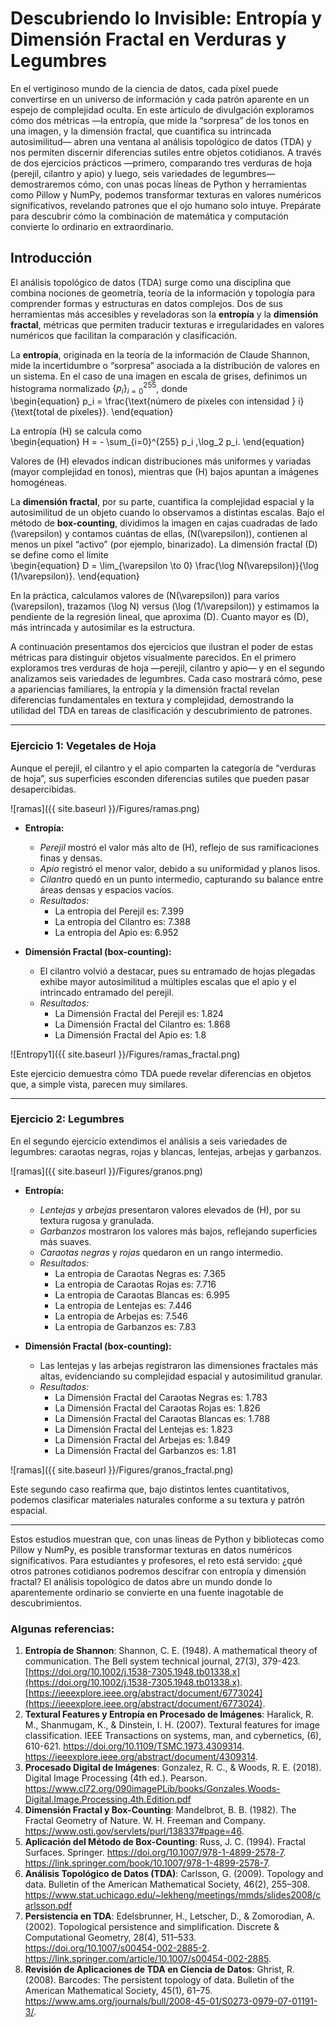 # Descubriendo lo Invisible: Entropía y Dimensión Fractal en Verduras y Legumbres
En el vertiginoso mundo de la ciencia de datos, cada píxel puede convertirse en un universo de información y cada patrón aparente en un espejo de complejidad oculta. En este artículo de divulgación exploramos cómo dos métricas —la entropía, que mide la “sorpresa” de los tonos en una imagen, y la dimensión fractal, que cuantifica su intrincada autosimilitud— abren una ventana al análisis topológico de datos (TDA) y nos permiten discernir diferencias sutiles entre objetos cotidianos. A través de dos ejercicios prácticos —primero, comparando tres verduras de hoja (perejil, cilantro y apio) y luego, seis variedades de legumbres— demostraremos cómo, con unas pocas líneas de Python y herramientas como Pillow y NumPy, podemos transformar texturas en valores numéricos significativos, revelando patrones que el ojo humano solo intuye. Prepárate para descubrir cómo la combinación de matemática y computación convierte lo ordinario en extraordinario.

## Introducción  
El análisis topológico de datos (TDA) surge como una disciplina que combina nociones de geometría, teoría de la información y topología para comprender formas y estructuras en datos complejos. Dos de sus herramientas más accesibles y reveladoras son la **entropía** y la **dimensión fractal**, métricas que permiten traducir texturas e irregularidades en valores numéricos que facilitan la comparación y clasificación.

La **entropía**, originada en la teoría de la información de Claude Shannon, mide la incertidumbre o “sorpresa” asociada a la distribución de valores en un sistema. En el caso de una imagen en escala de grises, definimos un histograma normalizado $\{p_i\}_{i=0}^{255}$, donde  
\begin{equation}
p_i = \frac{\text{número de píxeles con intensidad } i}{\text{total de píxeles}}.
\end{equation}

La entropía \(H\) se calcula como  
\begin{equation}
H = - \sum_{i=0}^{255} p_i \,\log_2 p_i.
\end{equation}

Valores de \(H\) elevados indican distribuciones más uniformes y variadas (mayor complejidad en tonos), mientras que \(H\) bajos apuntan a imágenes homogéneas.

La **dimensión fractal**, por su parte, cuantifica la complejidad espacial y la autosimilitud de un objeto cuando lo observamos a distintas escalas. Bajo el método de **box-counting**, dividimos la imagen en cajas cuadradas de lado \(\varepsilon\) y contamos cuántas de ellas, \(N(\varepsilon)\), contienen al menos un píxel “activo” (por ejemplo, binarizado). La dimensión fractal \(D\) se define como el límite  
\begin{equation}
D = \lim_{\varepsilon \to 0} \frac{\log N(\varepsilon)}{\log (1/\varepsilon)}.
\end{equation}

En la práctica, calculamos valores de \(N(\varepsilon)\) para varios \(\varepsilon\), trazamos \(\log N\) versus \(\log (1/\varepsilon)\) y estimamos la pendiente de la regresión lineal, que aproxima \(D\). Cuanto mayor es \(D\), más intrincada y autosimilar es la estructura.

A continuación presentamos dos ejercicios que ilustran el poder de estas métricas para distinguir objetos visualmente parecidos. En el primero exploramos tres verduras de hoja —perejil, cilantro y apio— y en el segundo analizamos seis variedades de legumbres. Cada caso mostrará cómo, pese a apariencias familiares, la entropía y la dimensión fractal revelan diferencias fundamentales en textura y complejidad, demostrando la utilidad del TDA en tareas de clasificación y descubrimiento de patrones.

---

### Ejercicio 1: Vegetales de Hoja  
Aunque el perejil, el cilantro y el apio comparten la categoría de “verduras de hoja”, sus superficies esconden diferencias sutiles que pueden pasar desapercibidas.  

![ramas]({{ site.baseurl }}/Figures/ramas.png)

- **Entropía:**
  - *Perejil* mostró el valor más alto de \(H\), reflejo de sus ramificaciones finas y densas.  
  - *Apio* registró el menor valor, debido a su uniformidad y planos lisos.  
  - *Cilantro* quedó en un punto intermedio, capturando su balance entre áreas densas y espacios vacíos.
  - _Resultados:_
      - La entropia del Perejil es: 7.399
      - La entropia del Cilantro es: 7.388
      - La entropia del Apio es: 6.952

- **Dimensión Fractal (box-counting):**
    - El cilantro volvió a destacar, pues su entramado de hojas plegadas exhibe mayor autosimilitud a múltiples escalas que el apio y el intrincado entramado del perejil.
    - _Resultados:_
        - La Dimensión Fractal del Perejil es: 1.824
        - La Dimensión Fractal del Cilantro es: 1.868
        - La Dimensión Fractal del Apio es: 1.8

![Entropy1]({{ site.baseurl }}/Figures/ramas_fractal.png)

Este ejercicio demuestra cómo TDA puede revelar diferencias en objetos que, a simple vista, parecen muy similares.

---

### Ejercicio 2: Legumbres  
En el segundo ejercicio extendimos el análisis a seis variedades de legumbres: caraotas negras, rojas y blancas, lentejas, arbejas y garbanzos.  

![ramas]({{ site.baseurl }}/Figures/granos.png)

- **Entropía:**  
  - *Lentejas* y *arbejas* presentaron valores elevados de \(H\), por su textura rugosa y granulada.  
  - *Garbanzos* mostraron los valores más bajos, reflejando superficies más suaves.  
  - *Caraotas negras* y *rojas* quedaron en un rango intermedio.
  - _Resultados:_
      - La entropia de Caraotas Negras es: 7.365
      - La entropia de Caraotas Rojas es: 7.716
      - La entropia de Caraotas Blancas es: 6.995
      - La entropia de Lentejas es: 7.446
      - La entropia de Arbejas es: 7.546
      - La entropia de Garbanzos es: 7.83

- **Dimensión Fractal (box-counting):**
    - Las lentejas y las arbejas registraron las dimensiones fractales más altas, evidenciando su complejidad espacial y autosimilitud granular.
    - _Resultados:_
      - La Dimensión Fractal del Caraotas Negras es: 1.783
      - La Dimensión Fractal del Caraotas Rojas es: 1.826
      - La Dimensión Fractal del Caraotas Blancas es: 1.788
      - La Dimensión Fractal del Lentejas es: 1.823
      - La Dimensión Fractal del Arbejas es: 1.849
      - La Dimensión Fractal del Garbanzos es: 1.81

![ramas]({{ site.baseurl }}/Figures/granos_fractal.png)

Este segundo caso reafirma que, bajo distintos lentes cuantitativos, podemos clasificar materiales naturales conforme a su textura y patrón espacial.

---

Estos estudios muestran que, con unas líneas de Python y bibliotecas como Pillow y NumPy, es posible transformar texturas en datos numéricos significativos. Para estudiantes y profesores, el reto está servido: ¿qué otros patrones cotidianos podremos descifrar con entropía y dimensión fractal? El análisis topológico de datos abre un mundo donde lo aparentemente ordinario se convierte en una fuente inagotable de descubrimientos.  

### Algunas referencias:

1. **Entropía de Shannon**: Shannon, C. E. (1948). A mathematical theory of communication. The Bell system technical journal, 27(3), 379-423. [https://doi.org/10.1002/j.1538-7305.1948.tb01338.x](https://doi.org/10.1002/j.1538-7305.1948.tb01338.x). [https://ieeexplore.ieee.org/abstract/document/6773024](https://ieeexplore.ieee.org/abstract/document/6773024).
2. **Textural Features y Entropía en Procesado de Imágenes**: Haralick, R. M., Shanmugam, K., & Dinstein, I. H. (2007). Textural features for image classification. IEEE Transactions on systems, man, and cybernetics, (6), 610-621. https://doi.org/10.1109/TSMC.1973.4309314. https://ieeexplore.ieee.org/abstract/document/4309314.
3. **Procesado Digital de Imágenes**: Gonzalez, R. C., & Woods, R. E. (2018). Digital Image Processing (4th ed.). Pearson. https://www.cl72.org/090imagePLib/books/Gonzales,Woods-Digital.Image.Processing.4th.Edition.pdf
4. **Dimensión Fractal y Box-Counting**: Mandelbrot, B. B. (1982). The Fractal Geometry of Nature. W. H. Freeman and Company. https://www.osti.gov/servlets/purl/138337#page=46.
5. **Aplicación del Método de Box-Counting**: Russ, J. C. (1994). Fractal Surfaces. Springer. https://doi.org/10.1007/978-1-4899-2578-7. https://link.springer.com/book/10.1007/978-1-4899-2578-7.
6. **Análisis Topológico de Datos (TDA)**:  Carlsson, G. (2009). Topology and data. Bulletin of the American Mathematical Society, 46(2), 255–308. https://www.stat.uchicago.edu/~lekheng/meetings/mmds/slides2008/carlsson.pdf
7. **Persistencia en TDA**:  Edelsbrunner, H., Letscher, D., & Zomorodian, A. (2002). Topological persistence and simplification. Discrete & Computational Geometry, 28(4), 511–533. https://doi.org/10.1007/s00454-002-2885-2. https://link.springer.com/article/10.1007/s00454-002-2885.
8. **Revisión de Aplicaciones de TDA en Ciencia de Datos**:  Ghrist, R. (2008). Barcodes: The persistent topology of data. Bulletin of the American Mathematical Society, 45(1), 61–75. https://www.ams.org/journals/bull/2008-45-01/S0273-0979-07-01191-3/.
